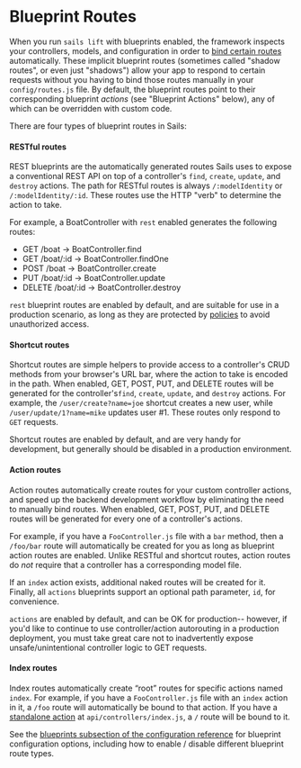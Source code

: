 # Blueprint Routes

When you run `sails lift` with blueprints enabled, the framework inspects your controllers, models, and configuration in order to [bind certain routes](http://sailsjs.org/documentation/concepts/Routes) automatically. These implicit blueprint routes (sometimes called "shadow routes", or even just "shadows") allow your app to respond to certain requests without you having to bind those routes manually in your `config/routes.js` file.  By default, the blueprint routes point to their corresponding blueprint *actions* (see "Blueprint Actions" below), any of which can be overridden with custom code.

There are four types of blueprint routes in Sails:

#### RESTful routes
REST blueprints are the automatically generated routes Sails uses to expose a conventional REST API on top of a controller's `find`, `create`, `update`, and `destroy` actions. The path for RESTful routes is always `/:modelIdentity` or `/:modelIdentity/:id`.  These routes use the HTTP "verb" to determine the action to take.

For example, a BoatController with `rest` enabled generates the following routes:

+ GET /boat -> BoatController.find
+ GET /boat/:id -> BoatController.findOne
+ POST /boat -> BoatController.create
+ PUT /boat/:id -> BoatController.update
+ DELETE /boat/:id -> BoatController.destroy

`rest` blueprint routes are enabled by default, and are suitable for use in a production scenario, as long as they are protected by [policies](http://sailsjs.org/documentation/concepts/Policies) to avoid unauthorized access.

#### Shortcut routes
Shortcut routes are simple helpers to provide access to a controller's CRUD methods from your browser's URL bar, where the action to take is encoded in the path.  When enabled, GET, POST, PUT, and DELETE routes will be generated for the controller's`find`, `create`, `update`, and `destroy` actions.  For example, the `/user/create?name=joe` shortcut creates a new user, while `/user/update/1?name=mike` updates user #1. These routes only respond to `GET` requests.

Shortcut routes are enabled by default, and are very handy for development, but generally should be disabled in a production environment.

#### Action routes

Action routes automatically create routes for your custom controller actions, and speed up the backend development workflow by eliminating the need to manually bind routes. When enabled, GET, POST, PUT, and DELETE routes will be generated for every one of a controller's actions.

For example, if you have a `FooController.js` file with a `bar` method, then a `/foo/bar` route will automatically be created for you as long as blueprint action routes are enabled.  Unlike RESTful and shortcut routes, action routes do *not* require that a controller has a corresponding model file.

If an `index` action exists, additional naked routes will be created for it. Finally, all `actions` blueprints support an optional path parameter, `id`, for convenience.

`actions` are enabled by default, and can be OK for production-- however, if you'd like to continue to use controller/action autorouting in a production deployment, you must take great care not to inadvertently expose unsafe/unintentional controller logic to GET requests.
#### Index routes

Index routes automatically create &ldquo;root&rdquo; routes for specific actions named `index`.  For example, if you have a `FooController.js` file with an `index` action in it, a `/foo` route will automatically be bound to that action.  If you have a [standalone action](http://sailsjs.com/documentation/concepts/actions-and-controllers#?standalone-actions) at `api/controllers/index.js`, a `/` route will be bound to it.

See the [blueprints subsection of the configuration reference](http://sailsjs.org/documentation/reference/sails.config/sails.config.blueprints.html) for blueprint configuration options, including how to enable / disable different blueprint route types.

<docmeta name="displayName" value="Blueprint routes">

